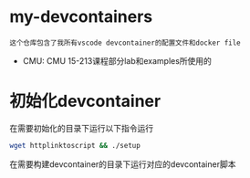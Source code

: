 # my-devcontainers

    这个仓库包含了我所有vscode devcontainer的配置文件和docker file

* CMU: CMU 15-213课程部分lab和examples所使用的

# 初始化devcontainer
在需要初始化的目录下运行以下指令运行
``` sh
wget httplinktoscript && ./setup
```

在需要构建devcontainer的目录下运行对应的devcontainer脚本